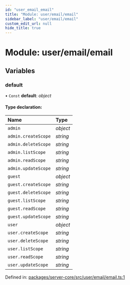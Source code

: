 ```yaml
---
id: "user_email_email"
title: "Module: user/email/email"
sidebar_label: "user/email/email"
custom_edit_url: null
hide_title: true
---
```


# Module: user/email/email

## Variables

### default

• `Const` **default**: *object*

#### Type declaration:

Name | Type |
:------ | :------ |
`admin` | *object* |
`admin.createScope` | *string* |
`admin.deleteScope` | *string* |
`admin.listScope` | *string* |
`admin.readScope` | *string* |
`admin.updateScope` | *string* |
`guest` | *object* |
`guest.createScope` | *string* |
`guest.deleteScope` | *string* |
`guest.listScope` | *string* |
`guest.readScope` | *string* |
`guest.updateScope` | *string* |
`user` | *object* |
`user.createScope` | *string* |
`user.deleteScope` | *string* |
`user.listScope` | *string* |
`user.readScope` | *string* |
`user.updateScope` | *string* |

Defined in: [packages/server-core/src/user/email/email.ts:1](https://github.com/xr3ngine/xr3ngine/blob/a16a45d7e/packages/server-core/src/user/email/email.ts#L1)
